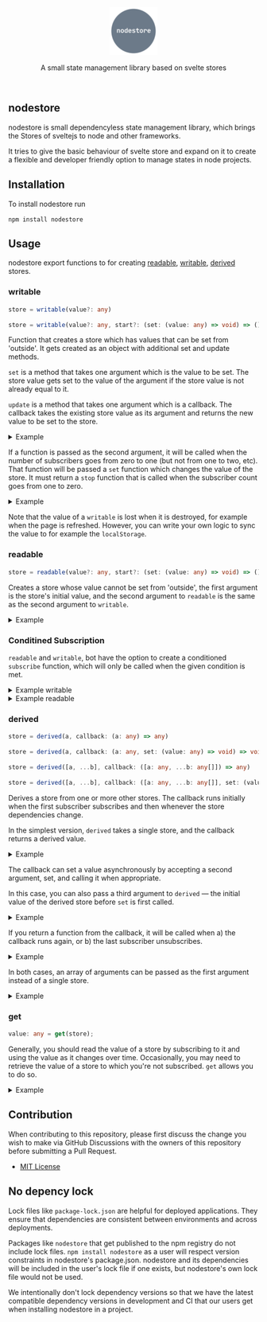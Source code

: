 <p align="center">
    <img src="assets/logo.png" height="96">
</p>

<p align="center">
  A small state management library based on svelte stores
</p>

<br />

## nodestore

nodestore is small dependencyless state management library, which brings the Stores of sveltejs to node and other frameworks.

It tries to give the basic behaviour of svelte store and expand on it to create a flexible and developer friendly option to manage states in node projects.

## Installation

To install nodestore run

```
npm install nodestore
```

## Usage

nodestore export functions to for creating <a href="">readable</a>, <a href="">writable</a>, <a href="">derived</a> stores.

### writable

```typescript
store = writable(value?: any)
```

```typescript
store = writable(value?: any, start?: (set: (value: any) => void) => () => void)
```

Function that creates a store which has values that can be set from 'outside'.
It gets created as an object with additional set and update methods.

`set` is a method that takes one argument which is the value to be set. The store value gets set to the value of the argument if the store value is not already equal to it.

`update` is a method that takes one argument which is a callback. The callback takes the existing store value as its argument and returns the new value to be set to the store.

<details><summary>Example</summary>

```typescript
import { writable } from "nodestore";

const count = writable(0);

count.subscribe((value) => {
	console.log(value);
}); // logs '0'

count.set(1); // logs '1'

count.update((n) => n + 1); // logs '2'
```

</details>

If a function is passed as the second argument, it will be called when the number of subscribers goes from zero to one (but not from one to two, etc). That function will be passed a `set` function which changes the value of the store. It must return a `stop` function that is called when the subscriber count goes from one to zero.

<details><summary>Example</summary>

```typescript
import { writable } from "nodestore";

const count = writable(0, () => {
	console.log("got a subscriber");
	return () => console.log("no more subscribers");
});

count.set(1); // does nothing

const unsubscribe = count.subscribe((value) => {
	console.log(value);
}); // logs 'got a subscriber', then '1'

unsubscribe(); // logs 'no more subscribers'
```

</details>

Note that the value of a `writable` is lost when it is destroyed, for example when the page is refreshed. However, you can write your own logic to sync the value to for example the `localStorage`.

### readable

```typescript
store = readable(value?: any, start?: (set: (value: any) => void) => () => void)
```

Creates a store whose value cannot be set from 'outside', the first argument is the store's initial value, and the second argument to `readable` is the same as the second argument to `writable`.

<details><summary>Example</summary>

```typescript
import { readable } from "nodestore";

const time = readable(null, (set) => {
	set(new Date());

	const interval = setInterval(() => {
		set(new Date());
	}, 1000);

	return () => clearInterval(interval);
});

time.subscribe((value) => {
	console.log(value);
}); // logs current timestamp every second
```

</details>

### Conditined Subscription

`readable` and `writable`, bot have the option to create a conditioned `subscribe` function, which will only be called when the given condition is met.

<details><summary>Example writable</summary>

```typescript
import { writable } from "nodestore";

const count = writable(0);

count.conditioned(2, (value) => {
	console.log(value);
}); // Will not be called init

count.set(1); // doesn't log anything

count.update((n) => n + 1); // logs '2'
```

</details>

<details><summary>Example readable</summary>

```typescript
import { readable } from "nodestore";

let count = 0;

const counter = readable(null, (set) => {
	set(count);

	const interval = setInterval(() => {
		count += 1;
		set(count);
	}, 1000);

	return () => clearInterval(interval);
});

counter.conditioned(3, (value) => {
	console.log("Conditon met");
}); // logs 'Condition met' after 3 seconds
```

</details>

### derived

```typescript
store = derived(a, callback: (a: any) => any)
```

```typescript
store = derived(a, callback: (a: any, set: (value: any) => void) => void | () => void, initial_value: any)
```

```typescript
store = derived([a, ...b], callback: ([a: any, ...b: any[]]) => any)
```

```typescript
store = derived([a, ...b], callback: ([a: any, ...b: any[]], set: (value: any) => void) => void | () => void, initial_value: any)
```

Derives a store from one or more other stores. The callback runs initially when the first subscriber subscribes and then whenever the store dependencies change.

In the simplest version, `derived` takes a single store, and the callback returns a derived value.

<details><summary>Example</summary>

```typescript
import { derived } from "nodestore";

const doubled = derived(a, ($a) => $a * 2);
```

</details>

The callback can set a value asynchronously by accepting a second argument, set, and calling it when appropriate.

In this case, you can also pass a third argument to `derived` — the initial value of the derived store before `set` is first called.

<details><summary>Example</summary>

```typescript
import { derived } from "nodestore";

const delayed = derived(
	a,
	($a, set) => {
		setTimeout(() => set($a), 1000);
	},
	"one moment..."
);
```

</details>

If you return a function from the callback, it will be called when a) the callback runs again, or b) the last subscriber unsubscribes.

<details><summary>Example</summary>

```typescript
import { derived } from "nodestore";

const tick = derived(
	frequency,
	($frequency, set) => {
		const interval = setInterval(() => {
			set(Date.now());
		}, 1000 / $frequency);

		return () => {
			clearInterval(interval);
		};
	},
	"one moment..."
);
```

</details>

In both cases, an array of arguments can be passed as the first argument instead of a single store.

<details><summary>Example</summary>

```typescript
import { derived } from "nodestore";

const summed = derived([a, b], ([$a, $b]) => $a + $b);

const delayed = derived([a, b], ([$a, $b], set) => {
	setTimeout(() => set($a + $b), 1000);
});
```

</details>

### get

```typescript
value: any = get(store);
```

Generally, you should read the value of a store by subscribing to it and using the value as it changes over time. Occasionally, you may need to retrieve the value of a store to which you're not subscribed. `get` allows you to do so.

<details><summary>Example</summary>

```typescript
import { get } from "nodestore";

const value = get(store);
```

</details>

## Contribution

When contributing to this repository, please first discuss the change you wish to make via GitHub Discussions with the owners of this repository before submitting a Pull Request.

- [MIT License](https://github.com/maddeye/nodestore/blob/main/LICENSE)

## No depency lock

Lock files like `package-lock.json` are helpful for deployed applications. They ensure that dependencies are consistent between environments and across deployments.

Packages like `nodestore` that get published to the npm registry do not include lock files. `npm install nodestore` as a user will respect version constraints in nodestore's package.json. nodestore and its dependencies will be included in the user's lock file if one exists, but nodestore's own lock file would not be used.

We intentionally don't lock dependency versions so that we have the latest compatible dependency versions in development and CI that our users get when installing nodestore in a project.
